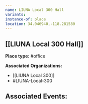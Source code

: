 ```yaml
---
name: LIUNA Local 300 Hall
variants: 
instance-of: place
location: 34.046940,-118.281580
---
```

## [[LIUNA Local 300 Hall]]

**Place type:** #office

**Associated Organizations:** 
- [[LIUNA Local 300]]
- #LIUNA-Local-300

**Associated Events:** 
- 